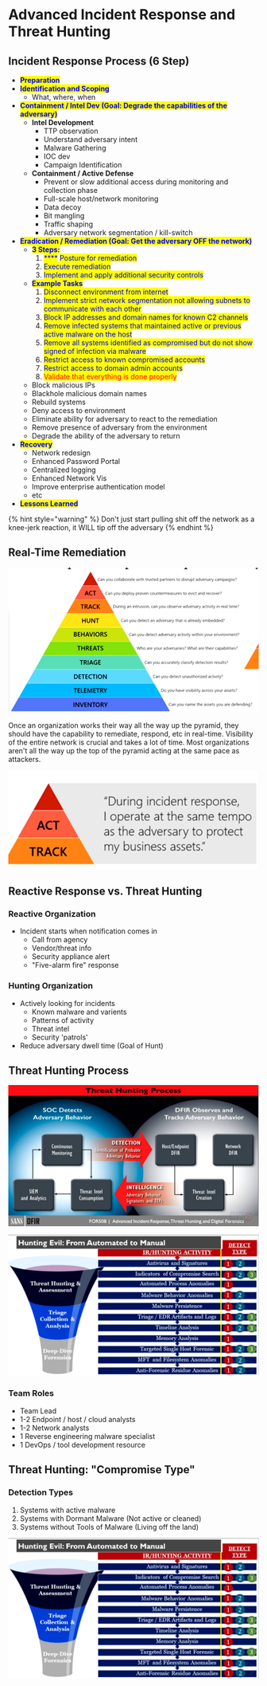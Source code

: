 # Advanced Incident Response and Threat Hunting

## Incident Response Process (6 Step)

* <mark style="color:blue;">**Preparation**</mark>
* <mark style="color:blue;">**Identification and Scoping**</mark>
  * What, where, when
* <mark style="color:blue;">**Containment / Intel Dev (Goal: Degrade the capabilities of the adversary)**</mark>
  * **Intel Development**
    * TTP observation
    * Understand adversary intent
    * Malware Gathering
    * IOC dev
    * Campaign Identification
  * **Containment / Active Defense**
    * Prevent or slow additional access during monitoring and collection phase
    * Full-scale host/network monitoring
    * Data decoy
    * Bit mangling
    * Traffic shaping
    * Adversary network segmentation / kill-switch
* <mark style="color:blue;">**Eradication / Remediation (Goal: Get the adversary OFF the network)**</mark>
  * <mark style="color:blue;">**3 Steps:**</mark>
    1. &#x20;<mark style="color:blue;">****</mark> <mark style="color:blue;"></mark><mark style="color:blue;">Posture for remediation</mark>
    2. <mark style="color:blue;">Execute remediation</mark>
    3. <mark style="color:blue;">Implement and apply additional security controls</mark>
  * <mark style="color:blue;">**Example Tasks**</mark>
    1. <mark style="color:blue;">Disconnect environment from internet</mark>
    2. <mark style="color:blue;">Implement strict network segmentation not allowing subnets to communicate with each other</mark>
    3. <mark style="color:blue;">Block IP addresses and domain names for known C2 channels</mark>
    4. <mark style="color:blue;">Remove infected systems that maintained active or previous active malware on the host</mark>
    5. <mark style="color:blue;">Remove all systems identified as compromised but do not show signed of infection via malware</mark>
    6. <mark style="color:blue;">Restrict access to known compromised accounts</mark>
    7. <mark style="color:blue;">Restrict access to domain admin accounts</mark>
    8. <mark style="color:red;">Validate that everything is done properly</mark>
  * Block malicious IPs
  * Blackhole malicious domain names
  * Rebuild systems
  * Deny access to environment
  * Eliminate ability for adversary to react to the remediation
  * Remove presence of adversary from the environment
  * Degrade the ability of the adversary to return
* <mark style="color:blue;">**Recovery**</mark>
  * Network redesign
  * Enhanced Password Portal
  * Centralized logging
  * Enhanced Network Vis
  * Improve enterprise authentication model
  * etc
* <mark style="color:blue;">**Lessons Learned**</mark>

{% hint style="warning" %}
Don't just start pulling shit off the network as a knee-jerk reaction, it WILL tip off the adversary
{% endhint %}

## &#x20;Real-Time Remediation

![Traditional Incident Response Model](<../../.gitbook/assets/image (23) (1).png>)

Once an organization works their way all the way up the pyramid, they should have the capability to remediate, respond, etc in real-time. Visibility of the entire network is crucial and takes a lot of time. Most organizations aren't all the way up the top of the pyramid acting at the same pace as attackers.

![](<../../.gitbook/assets/image (65) (1).png>)

## Reactive Response vs. Threat Hunting

### Reactive Organization

* Incident starts when notification comes in
  * Call from agency
  * Vendor/threat info
  * Security appliance alert
  * "Five-alarm fire" response

### Hunting Organization

* Actively looking for incidents
  * Known malware and varients
  * Patterns of activity
  * Threat intel
  * Security 'patrols'
* Reduce adversary dwell time (Goal of Hunt)

## Threat Hunting Process

![](<../../.gitbook/assets/image (54) (1).png>)

![Page 57 Book 1](<../../.gitbook/assets/image (32) (1).png>)

### Team Roles

* Team Lead
* 1-2 Endpoint / host / cloud analysts
* 1-2 Network analysts
* 1 Reverse engineering malware specialist
* 1 DevOps / tool development resource&#x20;

## Threat Hunting: "Compromise Type"

### Detection Types

1. Systems with active malware
2. Systems with Dormant Malware (Not active or cleaned)
3. Systems without Tools of Malware (Living off the land)

![The numbers are associated with the Compromise Type above](<../../.gitbook/assets/image (41) (1).png>)

